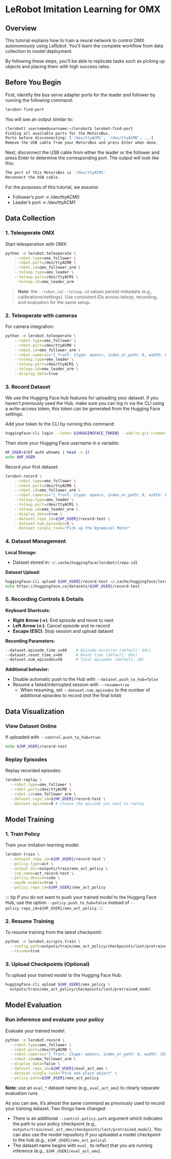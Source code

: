 # LeRobot Imitation Learning for OMX

## Overview

This tutorial explains how to train a neural network to control OMX autonomously using LeRobot. You'll learn the complete workflow from data collection to model deployment.

By following these steps, you'll be able to replicate tasks such as picking up objects and placing them with high success rates.

## Before You Begin

First, identify the bus servo adapter ports for the leader and follower by running the following command:
```bash
lerobot-find-port
```

You will see an output similar to:

```bash
(lerobot) username@username:~/lerobot$ lerobot-find-port
Finding all available ports for the MotorsBus.
Ports before disconnecting: ['/dev/ttyACM1', '/dev/ttyACM0', ...]
Remove the USB cable from your MotorsBus and press Enter when done.
```

Next, disconnect the USB cable from either the leader or the follower and press Enter to determine the corresponding port.
The output will look like this:

```bash
The port of this MotorsBus is '/dev/ttyACM1'
Reconnect the USB cable.

```

For the purposes of this tutorial, we assume:
- Follower’s port → /dev/ttyACM0
- Leader’s port → /dev/ttyACM1

## Data Collection

### 1. Teleoperate OMX

Start teleoperation with OMX:

```bash
python -m lerobot.teleoperate \
    --robot.type=omx_follower \
    --robot.port=/dev/ttyACM0 \
    --robot.id=omx_follower_arm \
    --teleop.type=omx_leader \
    --teleop.port=/dev/ttyACM1 \
    --teleop.id=omx_leader_arm
```

> **Note**: the `--robot.id/--teleop.id` values persist metadata (e.g., calibrations/settings). Use consistent IDs across teleop, recording, and evaluation for the same setup.

### 2. Teleoperate with cameras

For camera integration:

```bash
python -m lerobot.teleoperate \
    --robot.type=omx_follower \
    --robot.port=/dev/ttyACM0 \
    --robot.id=omx_follower_arm \
    --robot.cameras="{ front: {type: opencv, index_or_path: 0, width: 640, height: 480, fps: 30}}" \
    --teleop.type=omx_leader \
    --teleop.port=/dev/ttyACM1 \
    --teleop.id=omx_leader_arm \
    --display_data=true
```

### 3. Record Dataset

We use the Hugging Face hub features for uploading your dataset. If you haven’t previously used the Hub, make sure you can log in via the CLI using a write-access token, this token can be generated from the Hugging Face settings.

Add your token to the CLI by running this command:

```bash
huggingface-cli login --token ${HUGGINGFACE_TOKEN} --add-to-git-credential
```
Then store your Hugging Face username in a variable:

```bash
HF_USER=$(hf auth whoami | head -n 1)
echo $HF_USER
```

Record your first dataset:

```bash
lerobot-record \
    --robot.type=omx_follower \
    --robot.port=/dev/ttyACM0 \
    --robot.id=omx_follower_arm \
    --robot.cameras="{ front: {type: opencv, index_or_path: 0, width: 640, height: 480, fps: 30}}" \
    --teleop.type=omx_leader \
    --teleop.port=/dev/ttyACM1 \
    --teleop.id=omx_leader_arm \
    --display_data=true \
    --dataset.repo_id=${HF_USER}/record-test \
    --dataset.num_episodes=5 \
    --dataset.single_task="Pick up the Dynamixel Motor"
```

### 4. Dataset Management

**Local Storage:**
- Dataset stored in: `~/.cache/huggingface/lerobot/{repo-id}`

**Dataset Upload:**
```bash
huggingface-cli upload ${HF_USER}/record-test ~/.cache/huggingface/lerobot/${HF_USER}/record-test --repo-type dataset
echo https://huggingface.co/datasets/${HF_USER}/record-test
```

### 5. Recording Controls & Details

**Keyboard Shortcuts:**
- **Right Arrow (→)**: End episode and move to next
- **Left Arrow (←)**: Cancel episode and re-record
- **Escape (ESC)**: Stop session and upload dataset

**Recording Parameters:**
```bash
--dataset.episode_time_s=60    # Episode duration (default: 60s)
--dataset.reset_time_s=60      # Reset time (default: 60s)
--dataset.num_episodes=50      # Total episodes (default: 50)
```

**Additional behavior:**
- Disable automatic push to the Hub with `--dataset.push_to_hub=false`
- Resume a failed/interrupted session with `--resume=true`
  - When resuming, set `--dataset.num_episodes` to the number of additional episodes to record (not the final total)

## Data Visualization

### View Dataset Online

If uploaded with `--control.push_to_hub=true`:

```bash
echo ${HF_USER}/record-test
```

### Replay Episodes

Replay recorded episodes:

```bash
lerobot-replay \
  --robot.type=omx_follower \
  --robot.port=/dev/ttyACM0 \
  --robot.id=omx_follower_arm \
  --dataset.repo_id=${HF_USER}/record-test \
  --dataset.episode=0 # choose the episode you want to replay
```

## Model Training

### 1. Train Policy

Train your imitation learning model:

```bash
lerobot-train \
  --dataset.repo_id=${HF_USER}/record-test \
  --policy.type=act \
  --output_dir=outputs/train/omx_act_policy \
  --job_name=act_record-test \
  --policy.device=cuda \
  --wandb.enable=true \
  --policy.repo_id=${HF_USER}/omx_act_policy
```

::: tip
If you do not want to push your trained model to the Hugging Face Hub,
use the option `--policy.push_to_hub=false` instead of `--policy.repo_id=${HF_USER}/omx_act_policy`.
:::

### 2. Resume Training

To resume training from the latest checkpoint:

```bash
python -m lerobot.scripts.train \
  --config_path=outputs/train/omx_act_policy/checkpoints/last/pretrained_model/train_config.json \
  --resume=true
```

### 3. Upload Checkpoints (Optional)

To upload your trained model to the Hugging Face Hub:

```bash
huggingface-cli upload ${HF_USER}/omx_policy \
  outputs/train/omx_act_policy/checkpoints/last/pretrained_model
```

## Model Evaluation

### Run inference and evaluate your policy

Evaluate your trained model:

```bash
python -m lerobot.record \
  --robot.type=omx_follower \
  --robot.port=/dev/ttyACM0 \
  --robot.cameras="{ front: {type: opencv, index_or_path: 0, width: 1920, height: 1080, fps: 30}}" \
  --robot.id=omx_follower_arm \
  --display_data=false \
  --dataset.repo_id=${HF_USER}/eval_act_omx \
  --dataset.single_task="Pick and place object" \
  --policy.path=${HF_USER}/omx_act_policy
```

**Note**: use an `eval_*` dataset name (e.g., `eval_act_omx`) to clearly separate evaluation runs.

As you can see, it’s almost the same command as previously used to record your training dataset. Two things have changed:

- There is an additional `--control.policy.path` argument which indicates the path to your policy checkpoint (e.g., `outputs/train/eval_act_omx/checkpoints/last/pretrained_model`). You can also use the model repository if you uploaded a model checkpoint to the hub (e.g., `${HF_USER}/omx_act_policy`).
- The dataset name begins with `eval_` to reflect that you are running inference (e.g., `${HF_USER}/eval_act_omx`).
